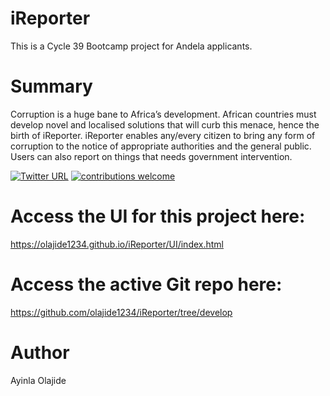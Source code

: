 # iReporter
This is a Cycle 39 Bootcamp project for Andela applicants.

# Summary
Corruption is a huge bane to Africa’s development. African countries must develop novel and
localised solutions that will curb this menace, hence the birth of iReporter. iReporter enables
any/every citizen to bring any form of corruption to the notice of appropriate authorities and the
general public. Users can also report on things that needs government intervention.


[![Twitter URL](https://img.shields.io/twitter/url/http/shields.io.svg?style=social)](https://twitter.com/ayinlaolajide)   [![contributions welcome](https://img.shields.io/badge/contributions-welcome-brightgreen.svg?style=flat)](https://github.com/dwyl/esta/issues)

# Access the UI for this project here:
https://olajide1234.github.io/iReporter/UI/index.html

# Access the active Git repo here:
https://github.com/olajide1234/iReporter/tree/develop

# Author
Ayinla Olajide
